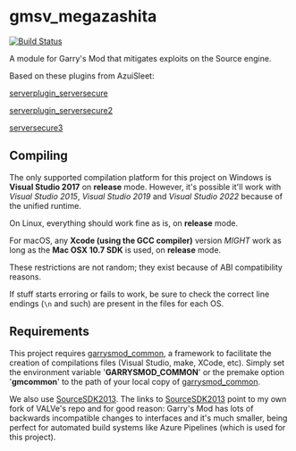 # gmsv_megazashita

[![Build Status](https://metamann.visualstudio.com/GitHub%20danielga/_apis/build/status/danielga.gmsv_serversecure?branchName=master)](https://metamann.visualstudio.com/GitHub%20danielga/_build/latest?definitionId=7&branchName=master)

A module for Garry's Mod that mitigates exploits on the Source engine.

Based on these plugins from AzuiSleet:

[serverplugin_serversecure][1]

[serverplugin_serversecure2][2]

[serversecure3][3]

## Compiling

The only supported compilation platform for this project on Windows is **Visual Studio 2017** on **release** mode. However, it's possible it'll work with *Visual Studio 2015*, *Visual Studio 2019* and *Visual Studio 2022* because of the unified runtime.

On Linux, everything should work fine as is, on **release** mode.

For macOS, any **Xcode (using the GCC compiler)** version *MIGHT* work as long as the **Mac OSX 10.7 SDK** is used, on **release** mode.

These restrictions are not random; they exist because of ABI compatibility reasons.

If stuff starts erroring or fails to work, be sure to check the correct line endings (`\n` and such) are present in the files for each OS.

## Requirements

This project requires [garrysmod_common][4], a framework to facilitate the creation of compilations files (Visual Studio, make, XCode, etc). Simply set the environment variable '**GARRYSMOD_COMMON**' or the premake option '**gmcommon**' to the path of your local copy of [garrysmod_common][4].

We also use [SourceSDK2013][5]. The links to [SourceSDK2013][5] point to my own fork of VALVe's repo and for good reason: Garry's Mod has lots of backwards incompatible changes to interfaces and it's much smaller, being perfect for automated build systems like Azure Pipelines (which is used for this project).

  [1]: https://github.com/azuisleet/gmodmodules/tree/master/serverplugin_serversecure
  [2]: https://github.com/azuisleet/gmodmodules/tree/master/serverplugin_serversecure2
  [3]: https://github.com/azuisleet/gmodmodules/tree/master/serversecure3
  [4]: https://github.com/danielga/garrysmod_common
  [5]: https://github.com/danielga/sourcesdk-minimal
